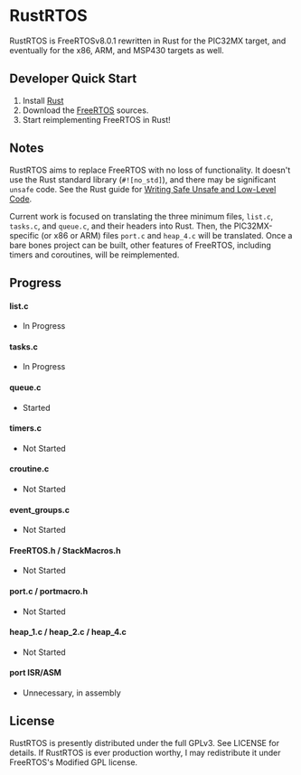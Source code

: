 RustRTOS
=========

RustRTOS is FreeRTOSv8.0.1 rewritten in Rust for the PIC32MX target, and eventually for the x86, ARM, and MSP430 targets as well.


## Developer Quick Start

1.	Install [Rust][rust-github]
2.	Download the [FreeRTOS][FreeRTOS-download] sources.
3.	Start reimplementing FreeRTOS in Rust!

[rust-github]: https://github.com/rust-lang/rust
[FreeRTOS-download]: http://www.freertos.org/a00104.html


## Notes

RustRTOS aims to replace FreeRTOS with no loss of functionality. It doesn't use the Rust standard library (`#![no_std]`), and there may be significant `unsafe` code. See the Rust guide for [Writing Safe Unsafe and Low-Level Code][rust-unsafe].

Current work is focused on translating the three minimum files, `list.c`, `tasks.c`, and `queue.c`, and their headers into Rust. Then, the PIC32MX-specific (or x86 or ARM) files `port.c` and `heap_4.c` will be translated. Once a bare bones project can be built, other features of FreeRTOS, including timers and coroutines, will be reimplemented.

[rust-unsafe]: http://doc.rust-lang.org/guide-unsafe.html


## Progress

#### list.c
* In Progress

#### tasks.c
* In Progress

#### queue.c
* Started

#### timers.c
* Not Started

#### croutine.c
* Not Started

#### event_groups.c
* Not Started

#### FreeRTOS.h / StackMacros.h
* Not Started

#### port.c / portmacro.h
* Not Started

#### heap_1.c / heap_2.c / heap_4.c
* Not Started

#### port ISR/ASM
* Unnecessary, in assembly


## License

RustRTOS is presently distributed under the full GPLv3. See LICENSE for details. If RustRTOS is ever production worthy, I may redistribute it under FreeRTOS's Modified GPL license.
